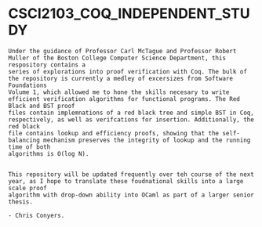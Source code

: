 # CSCI2103_COQ_INDEPENDENT_STUDY

    Under the guidance of Professor Carl McTague and Professor Robert Muller of the Boston College Computer Science Department, this respository contains a
    series of explorations into proof verification with Coq. The bulk of the repository is currently a medley of excersizes from Software Foundations
    Volume 1, which allowed me to hone the skills necesary to write efficient verification algorithms for functional programs. The Red Black and BST proof
    files contain implemnations of a red black tree and simple BST in Coq, respectively, as well as verifcations for insertion. Additionally, the red black
    file contains lookup and efficiency proofs, showing that the self-balancing mechanism preserves the integrity of lookup and the running time of both
    algorithms is O(log N). 


    This repository will be updated frequently over teh course of the next year, as I hope to translate these foudnational skills into a large scale proof
    algorithm with drop-down ability into OCaml as part of a larger senior thesis. 
    
    - Chris Conyers. 

